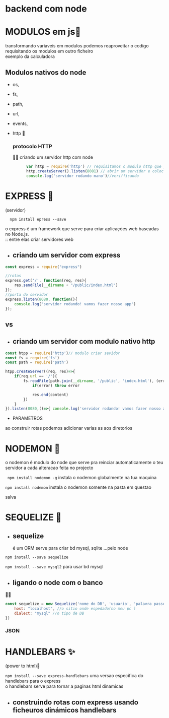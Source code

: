 # backend com node

# MODULOS em js🤔 
 
   transformando variaveis em modulos podemos reaproveitar o codigo requisitando os modulos em outro ficheiro<br>
   exemplo da calculadora
  <h2>Modulos nativos do node</h2>
    
   * os, 
    
   * fs, 
    
   * path, 
    
   * url, 
    
   * events, 
    
   * http 📡
    <h3>protocolo HTTP</h3>
    👨‍💻 criando um servidor http com node<br>
     ```js
           var http = require('http') // requisitamos o modulo http que ja vem par default no node
           http.createServer().listen(8081) // abrir um servidor e colocar na porta 
           console.log('servidor rodando mano')//verifficando
     ```


 # EXPRESS 🛒
 
 (servidor)
      
      npm install epress --save 
      
o express é um framework que serve para criar aplicaçōes web baseadas no Node.js.<br>
:: entre elas criar servidores web 
 * ## criando um servidor com express
```js
const express = require("express")

//rotas 
express.get('/', function(req, res){ 
    res.sendFile(__dirname + "/public/index.html")
});
//porta do servidor 
express.listen(8080, function(){
    console.log("servidor rodando! vamos fazer nosso app")
});
```

## vs 

* ## criando um servidor com modulo nativo http 
```js
const htpp = require('http')// modulo criar sevidor
const fs = require('fs')
const path = require('path')

htpp.createServer((req, res)=>{
    if(req.url == '/'){
        fs.readFile(path.join(__dirname, '/public', 'index.html'), (error, content)=>{
            if(error) throw error

            res.end(content)
        })
    } 
}).listen(8080,()=>{ console.log('servidor rodando! vamos fazer nosso app')})
```

    

   * PARAMETROS
   
   ao construir rotas podemos adicionar varias as aos diretorios
   
# NODEMON 🔁
   
   o nodemon é modulo do node que serve pra reinciar automaticamente o teu servidor a cada alteracao feita no projecto

``` npm install nodemon -g``` instala o nodemon globalmente na tua maquina
 
```npm install nodemon``` instala o nodemon somente na pasta em questao 

 salva <br>

# SEQUELIZE 🎲
* <h2>sequelize</h2> é um ORM serve para criar bd mysql, sqlite ...pelo node <br>

```npm install --save sequelize```

```npm install --save mysql2``` para usar bd mysql

* ## ligando o node com o banco 

👨‍💻

```js
const sequelize = new Sequelize('nome do DB', 'usuario', 'palavra passe do sevidor', {
    host: "localhost", //o sitio onde espedado(no meu pc ) 
    dialect: "mysql" //o tipo de DB
})
```

<h3>JSON</h3>

# HANDLEBARS ✨ 

(power to html)🥸

```npm install --save express-handlebars``` uma versao especifica do handlebars para o express <br>
o handlebars serve para tornar a paginas html dinamicas
* <h2>construindo rotas com express usando ficheuros dinámicos handlebars </h2>
